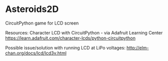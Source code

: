 # Asteroids2D
CircuitPython game for LCD screen

Resources:
Character LCD with CircuitPython - via Adafruit Learning Center
https://learn.adafruit.com/character-lcds/python-circuitpython

Possible issue/solution with running LCD at LiPo voltages:
http://elm-chan.org/docs/lcd/lcd3v.html
